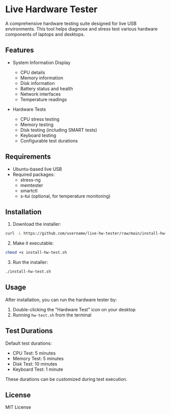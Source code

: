 # Live Hardware Tester

A comprehensive hardware testing suite designed for live USB environments. This tool helps diagnose and stress test various hardware components of laptops and desktops.

## Features

- System Information Display
  - CPU details
  - Memory information
  - Disk information
  - Battery status and health
  - Network interfaces
  - Temperature readings

- Hardware Tests
  - CPU stress testing
  - Memory testing
  - Disk testing (including SMART tests)
  - Keyboard testing
  - Configurable test durations

## Requirements

- Ubuntu-based live USB
- Required packages:
  - stress-ng
  - memtester
  - smartctl
  - s-tui (optional, for temperature monitoring)

## Installation

1. Download the installer:
```bash
curl -L https://github.com/username/live-hw-tester/raw/main/install-hw-test.sh -o install-hw-test.sh
```

2. Make it executable:
```bash
chmod +x install-hw-test.sh
```

3. Run the installer:
```bash
./install-hw-test.sh
```

## Usage

After installation, you can run the hardware tester by:
1. Double-clicking the "Hardware Test" icon on your desktop
2. Running `hw-test.sh` from the terminal

## Test Durations

Default test durations:
- CPU Test: 5 minutes
- Memory Test: 5 minutes
- Disk Test: 10 minutes
- Keyboard Test: 1 minute

These durations can be customized during test execution.

## License

MIT License 